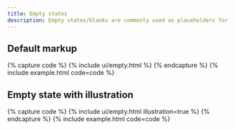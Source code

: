 ```yaml
---
title: Empty states
description: Empty states/blanks are commonly used as placeholders for first time use, empty data or error screens.
---
```



## Default markup

{% capture code %}
{% include ui/empty.html %}
{% endcapture %}
{% include example.html code=code %}


## Empty state with illustration

{% capture code %}
{% include ui/empty.html illustration=true %}
{% endcapture %}
{% include example.html code=code %}
